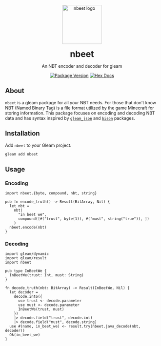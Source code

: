 <div align="center">
  <a href="https://github.com/zwubs/nbeet">
    <img src="https://raw.githubusercontent.com/zwubs/nbeet/main/images/nbeet.png" alt="nbeet logo" width="128" height="128">
  </a>

  <h1 align="center" style="margin-bottom: 0; margin-top: 1rem;">nbeet</h1>

  <p align="center">An NBT encoder and decoder for gleam</p>

[![Package Version](https://img.shields.io/hexpm/v/nbeet)](https://hex.pm/packages/nbeet)
[![Hex Docs](https://img.shields.io/badge/hex-docs-ffaff3)](https://hexdocs.pm/nbeet/)

</div>

## About
`nbeet` is a gleam package for all your NBT needs. For those that don't know NBT (Named Binary Tag) is a file format utilized by the game Minecraft for storing information. This package focuses on encoding and decoding NBT data and has syntax inspired by [`gleam_json`](https://github.com/gleam-lang/json) and [`bison`](https://github.com/massivefermion/bison) packages.

## Installation
Add `nbeet` to your Gleam project.

```sh
gleam add nbeet
```

## Usage
### Encoding
```gleam
import nbeet.{byte, compound, nbt, string}

pub fn encode_truth() -> Result(BitArray, Nil) {
  let nbt =
    nbt(
      "in beet we",
      compound([#("trust", byte(1)), #("must", string("true")), ])
    )
  nbeet.encode(nbt)
}
```

### Decoding
```gleam
import gleam/dynamic
import gleam/result
import nbeet

pub type InBeetWe {
  InBeetWe(trust: Int, must: String)
}

fn decode_truth(nbt: BitArray) -> Result(InBeetWe, Nil) {
  let decoder =
    decode.into({
      use trust <- decode.parameter
      use must <- decode.parameter
      InBeetWe(trust, must)
    })
    |> decode.field("trust", decode.int)
    |> decode.field("must", decode.string)
  use #(name, in_beet_we) <- result.try(nbeet.java_decode(nbt, decoder))
  Ok(in_beet_we)
}
```

